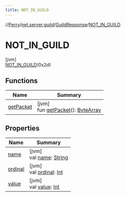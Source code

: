 ```yaml
---
title: NOT_IN_GUILD
---
```

//[Perry](../../../../index.html)/[net.server.guild](../../index.html)/[GuildResponse](../index.html)/[NOT_IN_GUILD](index.html)



# NOT_IN_GUILD



[jvm]\
[NOT_IN_GUILD](index.html)(0x2d)



## Functions


| Name | Summary |
|---|---|
| [getPacket](../get-packet.html) | [jvm]<br>fun [getPacket](../get-packet.html)(): [ByteArray](https://kotlinlang.org/api/latest/jvm/stdlib/kotlin/-byte-array/index.html) |


## Properties


| Name | Summary |
|---|---|
| [name](name.html) | [jvm]<br>val [name](name.html): [String](https://kotlinlang.org/api/latest/jvm/stdlib/kotlin/-string/index.html) |
| [ordinal](ordinal.html) | [jvm]<br>val [ordinal](ordinal.html): [Int](https://kotlinlang.org/api/latest/jvm/stdlib/kotlin/-int/index.html) |
| [value](value.html) | [jvm]<br>val [value](value.html): [Int](https://kotlinlang.org/api/latest/jvm/stdlib/kotlin/-int/index.html) |


